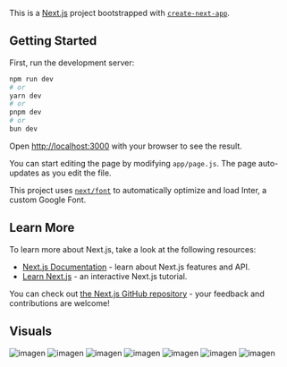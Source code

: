 This is a [Next.js](https://nextjs.org/) project bootstrapped with [`create-next-app`](https://github.com/vercel/next.js/tree/canary/packages/create-next-app).

## Getting Started

First, run the development server:

```bash
npm run dev
# or
yarn dev
# or
pnpm dev
# or
bun dev
```

Open [http://localhost:3000](http://localhost:3000) with your browser to see the result.

You can start editing the page by modifying `app/page.js`. The page auto-updates as you edit the file.

This project uses [`next/font`](https://nextjs.org/docs/basic-features/font-optimization) to automatically optimize and load Inter, a custom Google Font.

## Learn More

To learn more about Next.js, take a look at the following resources:

- [Next.js Documentation](https://nextjs.org/docs) - learn about Next.js features and API.
- [Learn Next.js](https://nextjs.org/learn) - an interactive Next.js tutorial.

You can check out [the Next.js GitHub repository](https://github.com/vercel/next.js/) - your feedback and contributions are welcome!

## Visuals

![imagen](https://github.com/Uliangely/SISTEMA-DE-FACTURACION/assets/136552648/5872925d-81e6-46bd-a575-b5366bb7a80b)
![imagen](https://github.com/Uliangely/SISTEMA-DE-FACTURACION/assets/136552648/deef46cc-951f-49c6-a234-1f648bd327bc)
![imagen](https://github.com/Uliangely/SISTEMA-DE-FACTURACION/assets/136552648/97c2da3d-3273-4ba1-b7e3-bc33f0d141d0)
![imagen](https://github.com/Uliangely/SISTEMA-DE-FACTURACION/assets/136552648/ab6c742f-5729-413c-8df6-5845c7b18652)
![imagen](https://github.com/Uliangely/SISTEMA-DE-FACTURACION/assets/136552648/bd86d2f8-54cd-4523-946f-223d51ad11d9)
![imagen](https://github.com/Uliangely/SISTEMA-DE-FACTURACION/assets/136552648/a62aa9b1-85a7-4e79-b644-580dbc76fe8d)
![imagen](https://github.com/Uliangely/SISTEMA-DE-FACTURACION/assets/136552648/e7a18957-f655-4bc3-99e5-778385aaf0ce)




